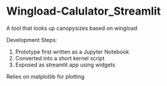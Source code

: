 # Wingload-Calulator_Streamlit
A tool that looks up canopysizes based on wingload

Development Steps:
1. Prototype first written as a Jupyter Notebook
2. Converted into a short kernel script
3. Exposed as streamlit app using widgets 

Relies on matplotlib for plotting
